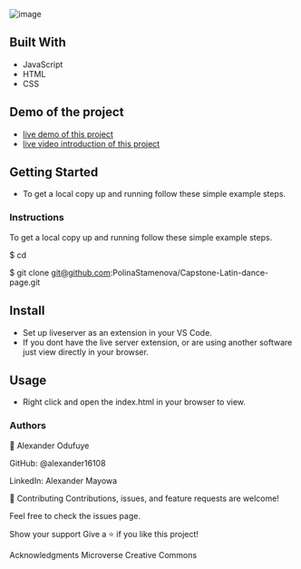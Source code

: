 ![image](https://user-images.githubusercontent.com/60612329/124297090-98a9d400-db52-11eb-90bb-97d511ec632f.png)
## Built With
- JavaScript
- HTML
- CSS

## Demo of the project
- [live demo of this project](https://alexander16108.github.io/capstone-project/)
- [live video introduction of this project](https://www.loom.com/share/e7309ccdbce241749ca6a6f7d3debdd0)

## Getting Started
- To get a local copy up and running follow these simple example steps.


### Instructions
To get a local copy up and running follow these simple example steps.

$ cd

$ git clone git@github.com:PolinaStamenova/Capstone-Latin-dance-page.git

## Install
- Set up liveserver as an extension in your VS Code.
- If you dont have the live server extension, or are using another software just view directly in your browser.

## Usage
- Right click and open the index.html in your browser to view.

### Authors
👤 Alexander Odufuye

GitHub: @alexander16108

LinkedIn: Alexander Mayowa

🤝 Contributing
Contributions, issues, and feature requests are welcome!

Feel free to check the issues page.

Show your support
Give a ⭐️ if you like this project!

Acknowledgments
Microverse
Creative Commons
